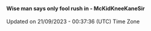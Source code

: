 #### Wise man says only fool rush in - McKidKneeKaneSir
Updated on 21/09/2023 - 00:37:36 (UTC) Time Zone
